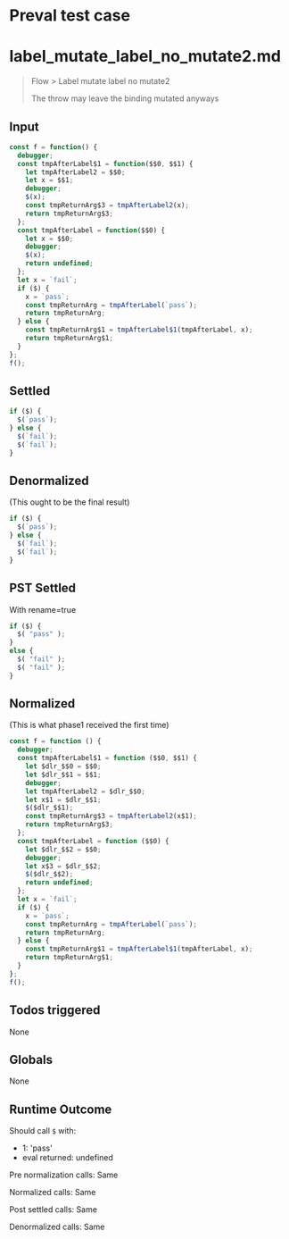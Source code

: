 # Preval test case

# label_mutate_label_no_mutate2.md

> Flow > Label mutate label no mutate2
>
> The throw may leave the binding mutated anyways

## Input

`````js filename=intro
const f = function() {
  debugger;
  const tmpAfterLabel$1 = function($$0, $$1) {
    let tmpAfterLabel2 = $$0;
    let x = $$1;
    debugger;
    $(x);
    const tmpReturnArg$3 = tmpAfterLabel2(x);
    return tmpReturnArg$3;
  };
  const tmpAfterLabel = function($$0) {
    let x = $$0;
    debugger;
    $(x);
    return undefined;
  };
  let x = `fail`;
  if ($) {
    x = `pass`;
    const tmpReturnArg = tmpAfterLabel(`pass`);
    return tmpReturnArg;
  } else {
    const tmpReturnArg$1 = tmpAfterLabel$1(tmpAfterLabel, x);
    return tmpReturnArg$1;
  }
};
f();
`````


## Settled


`````js filename=intro
if ($) {
  $(`pass`);
} else {
  $(`fail`);
  $(`fail`);
}
`````


## Denormalized
(This ought to be the final result)

`````js filename=intro
if ($) {
  $(`pass`);
} else {
  $(`fail`);
  $(`fail`);
}
`````


## PST Settled
With rename=true

`````js filename=intro
if ($) {
  $( "pass" );
}
else {
  $( "fail" );
  $( "fail" );
}
`````


## Normalized
(This is what phase1 received the first time)

`````js filename=intro
const f = function () {
  debugger;
  const tmpAfterLabel$1 = function ($$0, $$1) {
    let $dlr_$$0 = $$0;
    let $dlr_$$1 = $$1;
    debugger;
    let tmpAfterLabel2 = $dlr_$$0;
    let x$1 = $dlr_$$1;
    $($dlr_$$1);
    const tmpReturnArg$3 = tmpAfterLabel2(x$1);
    return tmpReturnArg$3;
  };
  const tmpAfterLabel = function ($$0) {
    let $dlr_$$2 = $$0;
    debugger;
    let x$3 = $dlr_$$2;
    $($dlr_$$2);
    return undefined;
  };
  let x = `fail`;
  if ($) {
    x = `pass`;
    const tmpReturnArg = tmpAfterLabel(`pass`);
    return tmpReturnArg;
  } else {
    const tmpReturnArg$1 = tmpAfterLabel$1(tmpAfterLabel, x);
    return tmpReturnArg$1;
  }
};
f();
`````


## Todos triggered


None


## Globals


None


## Runtime Outcome


Should call `$` with:
 - 1: 'pass'
 - eval returned: undefined

Pre normalization calls: Same

Normalized calls: Same

Post settled calls: Same

Denormalized calls: Same
